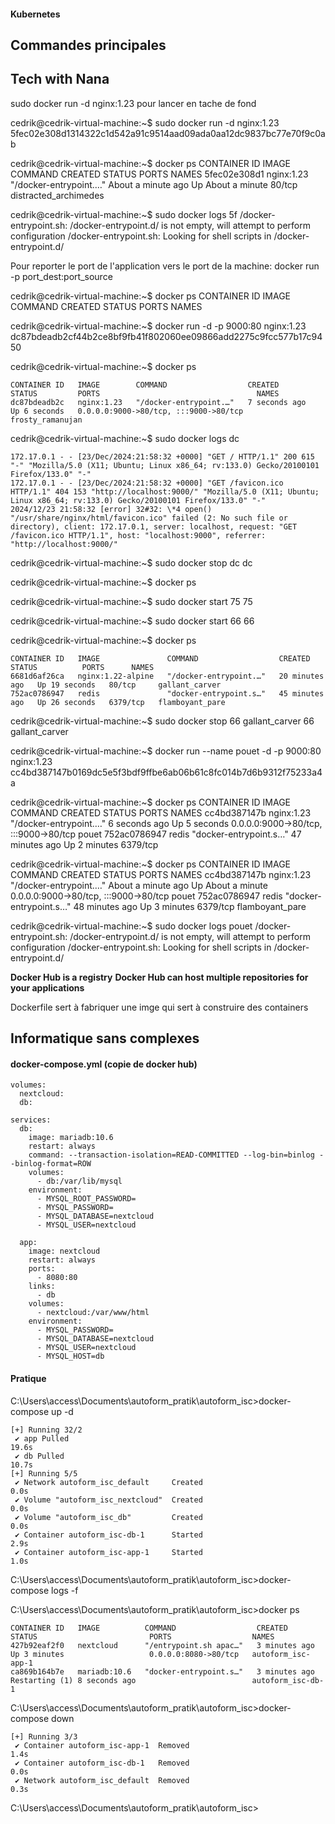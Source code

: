 #### Kubernetes



## Commandes principales



## Tech with Nana

sudo docker run -d nginx:1.23
pour lancer en tache de fond

cedrik@cedrik-virtual-machine:~$ sudo docker run -d nginx:1.23
5fec02e308d1314322c1d542a91c9514aad09ada0aa12dc9837bc77e70f9c0ab

cedrik@cedrik-virtual-machine:~$ docker ps
CONTAINER ID   IMAGE        COMMAND                  CREATED              STATUS              PORTS     NAMES
5fec02e308d1   nginx:1.23   "/docker-entrypoint.…"   About a minute ago   Up About a minute   80/tcp    distracted_archimedes

cedrik@cedrik-virtual-machine:~$ sudo docker logs 5f
/docker-entrypoint.sh: /docker-entrypoint.d/ is not empty, will attempt to perform configuration
/docker-entrypoint.sh: Looking for shell scripts in /docker-entrypoint.d/

Pour reporter le port de l'application vers le port de la machine: docker run -p port_dest:port_source

cedrik@cedrik-virtual-machine:~$ docker ps
CONTAINER ID   IMAGE     COMMAND   CREATED   STATUS    PORTS     NAMES

cedrik@cedrik-virtual-machine:~$ docker run -d -p 9000:80 nginx:1.23
dc87bdeadb2cf44b2ce8bf9fb41f802060ee09866add2275c9fcc577b17c9450

cedrik@cedrik-virtual-machine:~$ docker ps
````
CONTAINER ID   IMAGE        COMMAND                  CREATED         STATUS         PORTS                                   NAMES
dc87bdeadb2c   nginx:1.23   "/docker-entrypoint.…"   7 seconds ago   Up 6 seconds   0.0.0.0:9000->80/tcp, :::9000->80/tcp   frosty_ramanujan
````
cedrik@cedrik-virtual-machine:~$ sudo docker logs dc
```
172.17.0.1 - - [23/Dec/2024:21:58:32 +0000] "GET / HTTP/1.1" 200 615 "-" "Mozilla/5.0 (X11; Ubuntu; Linux x86_64; rv:133.0) Gecko/20100101 Firefox/133.0" "-"
172.17.0.1 - - [23/Dec/2024:21:58:32 +0000] "GET /favicon.ico HTTP/1.1" 404 153 "http://localhost:9000/" "Mozilla/5.0 (X11; Ubuntu; Linux x86_64; rv:133.0) Gecko/20100101 Firefox/133.0" "-"
2024/12/23 21:58:32 [error] 32#32: \*4 open() "/usr/share/nginx/html/favicon.ico" failed (2: No such file or directory), client: 172.17.0.1, server: localhost, request: "GET /favicon.ico HTTP/1.1", host: "localhost:9000", referrer: "http://localhost:9000/"
````
cedrik@cedrik-virtual-machine:~$ sudo docker stop dc
dc

cedrik@cedrik-virtual-machine:~$ docker ps

cedrik@cedrik-virtual-machine:~$ sudo docker start 75
75

cedrik@cedrik-virtual-machine:~$ sudo docker start 66
66

cedrik@cedrik-virtual-machine:~$ docker ps
````
CONTAINER ID   IMAGE               COMMAND                  CREATED          STATUS          PORTS      NAMES
6681d6af26ca   nginx:1.22-alpine   "/docker-entrypoint.…"   20 minutes ago   Up 19 seconds   80/tcp     gallant_carver
752ac0786947   redis               "docker-entrypoint.s…"   45 minutes ago   Up 26 seconds   6379/tcp   flamboyant_pare
````
cedrik@cedrik-virtual-machine:~$ sudo docker stop 66 gallant_carver
66
gallant_carver

cedrik@cedrik-virtual-machine:~$ docker run --name pouet -d -p 9000:80 nginx:1.23
cc4bd387147b0169dc5e5f3bdf9ffbe6ab06b61c8fc014b7d6b9312f75233a4a

cedrik@cedrik-virtual-machine:~$ docker ps
CONTAINER ID   IMAGE        COMMAND                  CREATED          STATUS         PORTS                                   NAMES
cc4bd387147b   nginx:1.23   "/docker-entrypoint.…"   6 seconds ago    Up 5 seconds   0.0.0.0:9000->80/tcp, :::9000->80/tcp   pouet
752ac0786947   redis        "docker-entrypoint.s…"   47 minutes ago   Up 2 minutes   6379/tcp  

cedrik@cedrik-virtual-machine:~$ docker ps
CONTAINER ID   IMAGE        COMMAND                  CREATED              STATUS              PORTS                                   NAMES
cc4bd387147b   nginx:1.23   "/docker-entrypoint.…"   About a minute ago   Up About a minute   0.0.0.0:9000->80/tcp, :::9000->80/tcp   pouet
752ac0786947   redis        "docker-entrypoint.s…"   48 minutes ago       Up 3 minutes        6379/tcp                                flamboyant_pare

cedrik@cedrik-virtual-machine:~$ sudo docker logs pouet
/docker-entrypoint.sh: /docker-entrypoint.d/ is not empty, will attempt to perform configuration
/docker-entrypoint.sh: Looking for shell scripts in /docker-entrypoint.d/

**Docker Hub is a registry**
**Docker Hub can host multiple repositories for your applications**

Dockerfile sert à fabriquer une imge qui sert à construire des containers

## Informatique sans complexes

#### docker-compose.yml (copie de docker hub)
```
volumes:
  nextcloud:
  db:

services:
  db:
    image: mariadb:10.6
    restart: always
    command: --transaction-isolation=READ-COMMITTED --log-bin=binlog --binlog-format=ROW
    volumes:
      - db:/var/lib/mysql
    environment:
      - MYSQL_ROOT_PASSWORD=
      - MYSQL_PASSWORD=
      - MYSQL_DATABASE=nextcloud
      - MYSQL_USER=nextcloud

  app:
    image: nextcloud
    restart: always
    ports:
      - 8080:80
    links:
      - db
    volumes:
      - nextcloud:/var/www/html
    environment:
      - MYSQL_PASSWORD=
      - MYSQL_DATABASE=nextcloud
      - MYSQL_USER=nextcloud
      - MYSQL_HOST=db
````
#### Pratique
C:\Users\access\Documents\autoform_pratik\autoform_isc>docker-compose up -d
```
[+] Running 32/2
 ✔ app Pulled                                                                                                     19.6s
 ✔ db Pulled                                                                                                      10.7s
[+] Running 5/5
 ✔ Network autoform_isc_default     Created                                                                        0.0s
 ✔ Volume "autoform_isc_nextcloud"  Created                                                                        0.0s
 ✔ Volume "autoform_isc_db"         Created                                                                        0.0s
 ✔ Container autoform_isc-db-1      Started                                                                        2.9s
 ✔ Container autoform_isc-app-1     Started                                                                        1.0s
````
C:\Users\access\Documents\autoform_pratik\autoform_isc>docker-compose logs -f

C:\Users\access\Documents\autoform_pratik\autoform_isc>docker ps
```
CONTAINER ID   IMAGE          COMMAND                  CREATED         STATUS                         PORTS                  NAMES
427b92eaf2f0   nextcloud      "/entrypoint.sh apac…"   3 minutes ago   Up 3 minutes                   0.0.0.0:8080->80/tcp   autoform_isc-app-1
ca869b164b7e   mariadb:10.6   "docker-entrypoint.s…"   3 minutes ago   Restarting (1) 8 seconds ago                          autoform_isc-db-1
````
C:\Users\access\Documents\autoform_pratik\autoform_isc>docker-compose down
```
[+] Running 3/3
 ✔ Container autoform_isc-app-1  Removed                                                                                                                    1.4s
 ✔ Container autoform_isc-db-1   Removed                                                                                                                    0.0s
 ✔ Network autoform_isc_default  Removed                                                                                                                    0.3s
````
C:\Users\access\Documents\autoform_pratik\autoform_isc>
